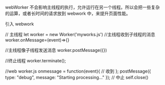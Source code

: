 webWorker 不会影响主线程的执行，允许运行在另一个线程。所以会把一些复杂的运算，或者长时间的请求放到 webwork 中，来提升页面性能。

引入 webwork

// 主线程
let worker = new Worker('myworks.js')
//主线程收到子线程的消息
worker.onMessage=(event)=>{}

//主线程像子线程发送消息
worker.postMessage({})

//终止线程
worker.terminate();

//web worker.js
onmessage = function(event){
// 收到
};
postMessage({
type: "debug",
message: "Starting processing..."
});
// 中止
self.close()
